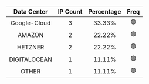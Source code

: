 | Data Center | IP Count | Percentage | Freq |
|:------------:|:--------:|:-----------:|:-----:|
| Google-Cloud | 3 | 33.33% | 🟢 |
| AMAZON | 2 | 22.22% | 🟢 |
| HETZNER | 2 | 22.22% | 🟢 |
| DIGITALOCEAN | 1 | 11.11% | 🟢 |
| OTHER | 1 | 11.11% | 🟢 |